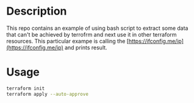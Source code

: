 # Description
This repo contains an example of using bash script to extract some data that can't be achieved by terrofrm and next use it in other terraform resources.
This particular exampe is calling the [https://ifconfig.me/ip](https://ifconfig.me/ip) and prints result.
# Usage
```bash
terraform init
terraform apply --auto-approve
```